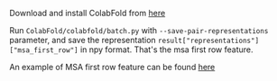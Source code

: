 
Download and install ColabFold from [here](https://github.com/sokrypton/ColabFold/)

Run `ColabFold/colabfold/batch.py` with `--save-pair-representations` parameter, and save the representation ``result["representations"]["msa_first_row"]`` in npy format. That's the msa first row feature.

An example of MSA first row feature can be found [here](../Preprocessing/input/4zm2_Bmsa_first_row.npy)
